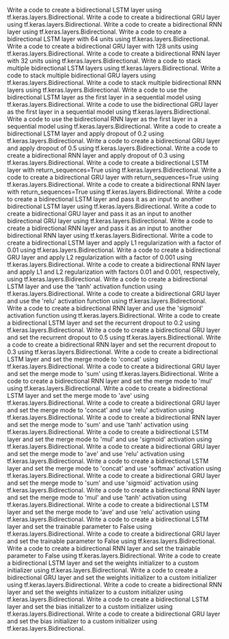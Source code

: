 Write a code to create a bidirectional LSTM layer using tf.keras.layers.Bidirectional.
Write a code to create a bidirectional GRU layer using tf.keras.layers.Bidirectional.
Write a code to create a bidirectional RNN layer using tf.keras.layers.Bidirectional.
Write a code to create a bidirectional LSTM layer with 64 units using tf.keras.layers.Bidirectional.
Write a code to create a bidirectional GRU layer with 128 units using tf.keras.layers.Bidirectional.
Write a code to create a bidirectional RNN layer with 32 units using tf.keras.layers.Bidirectional.
Write a code to stack multiple bidirectional LSTM layers using tf.keras.layers.Bidirectional.
Write a code to stack multiple bidirectional GRU layers using tf.keras.layers.Bidirectional.
Write a code to stack multiple bidirectional RNN layers using tf.keras.layers.Bidirectional.
Write a code to use the bidirectional LSTM layer as the first layer in a sequential model using tf.keras.layers.Bidirectional.
Write a code to use the bidirectional GRU layer as the first layer in a sequential model using tf.keras.layers.Bidirectional.
Write a code to use the bidirectional RNN layer as the first layer in a sequential model using tf.keras.layers.Bidirectional.
Write a code to create a bidirectional LSTM layer and apply dropout of 0.2 using tf.keras.layers.Bidirectional.
Write a code to create a bidirectional GRU layer and apply dropout of 0.5 using tf.keras.layers.Bidirectional.
Write a code to create a bidirectional RNN layer and apply dropout of 0.3 using tf.keras.layers.Bidirectional.
Write a code to create a bidirectional LSTM layer with return_sequences=True using tf.keras.layers.Bidirectional.
Write a code to create a bidirectional GRU layer with return_sequences=True using tf.keras.layers.Bidirectional.
Write a code to create a bidirectional RNN layer with return_sequences=True using tf.keras.layers.Bidirectional.
Write a code to create a bidirectional LSTM layer and pass it as an input to another bidirectional LSTM layer using tf.keras.layers.Bidirectional.
Write a code to create a bidirectional GRU layer and pass it as an input to another bidirectional GRU layer using tf.keras.layers.Bidirectional.
Write a code to create a bidirectional RNN layer and pass it as an input to another bidirectional RNN layer using tf.keras.layers.Bidirectional.
Write a code to create a bidirectional LSTM layer and apply L1 regularization with a factor of 0.01 using tf.keras.layers.Bidirectional.
Write a code to create a bidirectional GRU layer and apply L2 regularization with a factor of 0.001 using tf.keras.layers.Bidirectional.
Write a code to create a bidirectional RNN layer and apply L1 and L2 regularization with factors 0.01 and 0.001, respectively, using tf.keras.layers.Bidirectional.
Write a code to create a bidirectional LSTM layer and use the 'tanh' activation function using tf.keras.layers.Bidirectional.
Write a code to create a bidirectional GRU layer and use the 'relu' activation function using tf.keras.layers.Bidirectional.
Write a code to create a bidirectional RNN layer and use the 'sigmoid' activation function using tf.keras.layers.Bidirectional.
Write a code to create a bidirectional LSTM layer and set the recurrent dropout to 0.2 using tf.keras.layers.Bidirectional.
Write a code to create a bidirectional GRU layer and set the recurrent dropout to 0.5 using tf.keras.layers.Bidirectional.
Write a code to create a bidirectional RNN layer and set the recurrent dropout to 0.3 using tf.keras.layers.Bidirectional.
Write a code to create a bidirectional LSTM layer and set the merge mode to 'concat' using tf.keras.layers.Bidirectional.
Write a code to create a bidirectional GRU layer and set the merge mode to 'sum' using tf.keras.layers.Bidirectional.
Write a code to create a bidirectional RNN layer and set the merge mode to 'mul' using tf.keras.layers.Bidirectional.
Write a code to create a bidirectional LSTM layer and set the merge mode to 'ave' using tf.keras.layers.Bidirectional.
Write a code to create a bidirectional GRU layer and set the merge mode to 'concat' and use 'relu' activation using tf.keras.layers.Bidirectional.
Write a code to create a bidirectional RNN layer and set the merge mode to 'sum' and use 'tanh' activation using tf.keras.layers.Bidirectional.
Write a code to create a bidirectional LSTM layer and set the merge mode to 'mul' and use 'sigmoid' activation using tf.keras.layers.Bidirectional.
Write a code to create a bidirectional GRU layer and set the merge mode to 'ave' and use 'relu' activation using tf.keras.layers.Bidirectional.
Write a code to create a bidirectional LSTM layer and set the merge mode to 'concat' and use 'softmax' activation using tf.keras.layers.Bidirectional.
Write a code to create a bidirectional GRU layer and set the merge mode to 'sum' and use 'sigmoid' activation using tf.keras.layers.Bidirectional.
Write a code to create a bidirectional RNN layer and set the merge mode to 'mul' and use 'tanh' activation using tf.keras.layers.Bidirectional.
Write a code to create a bidirectional LSTM layer and set the merge mode to 'ave' and use 'relu' activation using tf.keras.layers.Bidirectional.
Write a code to create a bidirectional LSTM layer and set the trainable parameter to False using tf.keras.layers.Bidirectional.
Write a code to create a bidirectional GRU layer and set the trainable parameter to False using tf.keras.layers.Bidirectional.
Write a code to create a bidirectional RNN layer and set the trainable parameter to False using tf.keras.layers.Bidirectional.
Write a code to create a bidirectional LSTM layer and set the weights initializer to a custom initializer using tf.keras.layers.Bidirectional.
Write a code to create a bidirectional GRU layer and set the weights initializer to a custom initializer using tf.keras.layers.Bidirectional.
Write a code to create a bidirectional RNN layer and set the weights initializer to a custom initializer using tf.keras.layers.Bidirectional.
Write a code to create a bidirectional LSTM layer and set the bias initializer to a custom initializer using tf.keras.layers.Bidirectional.
Write a code to create a bidirectional GRU layer and set the bias initializer to a custom initializer using tf.keras.layers.Bidirectional.